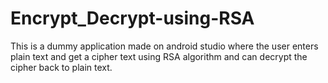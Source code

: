 # Encrypt_Decrypt-using-RSA
This is a dummy application made on android studio where the user enters plain text and get a cipher text using RSA algorithm and can decrypt the cipher back to plain text.
